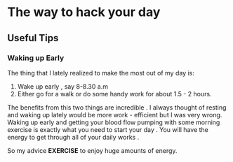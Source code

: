 # The way to hack your day

## Useful Tips

### Waking up Early
The thing that I lately realized to make the most out of my day is:

1. Wake up early , say 8-8.30 a.m
2. Either go for a walk or do some handy work for about 1.5 - 2 hours.

The benefits from this two things are incredible . I always thought of resting and waking up lately would be more work - efficient but I was very wrong. Waking up early and getting your blood flow pumping with some morning exercise is exactly what you need to start your day . You will have the energy to get through all of your daily works .

So my advice **EXERCISE** to enjoy huge amounts of energy.